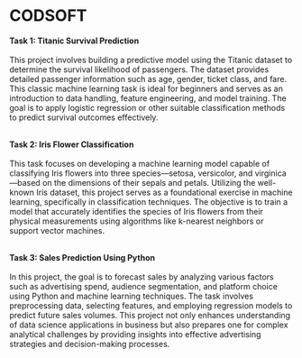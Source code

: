 # CODSOFT

<b>Task 1: Titanic Survival Prediction</b><br><br>
This project involves building a predictive model using the Titanic dataset to determine the survival likelihood of passengers. The dataset provides detailed passenger information such as age, gender, ticket class, and fare. This classic machine learning task is ideal for beginners and serves as an introduction to data handling, feature engineering, and model training. The goal is to apply logistic regression or other suitable classification methods to predict survival outcomes effectively.<br><br>

<b>Task 2: Iris Flower Classification</b><br><br>
This task focuses on developing a machine learning model capable of classifying Iris flowers into three species—setosa, versicolor, and virginica—based on the dimensions of their sepals and petals. Utilizing the well-known Iris dataset, this project serves as a foundational exercise in machine learning, specifically in classification techniques. The objective is to train a model that accurately identifies the species of Iris flowers from their physical measurements using algorithms like k-nearest neighbors or support vector machines.<br><br>

<b>Task 3: Sales Prediction Using Python</b><br><br>
In this project, the goal is to forecast sales by analyzing various factors such as advertising spend, audience segmentation, and platform choice using Python and machine learning techniques. The task involves preprocessing data, selecting features, and employing regression models to predict future sales volumes. This project not only enhances understanding of data science applications in business but also prepares one for complex analytical challenges by providing insights into effective advertising strategies and decision-making processes.<br><br>
